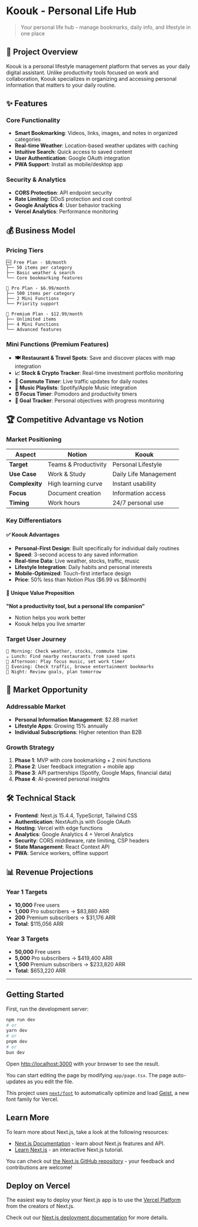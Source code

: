 # Koouk - Personal Life Hub

> Your personal life hub - manage bookmarks, daily info, and lifestyle in one place

## 🎯 Project Overview

Koouk is a personal lifestyle management platform that serves as your daily digital assistant. Unlike productivity tools focused on work and collaboration, Koouk specializes in organizing and accessing personal information that matters to your daily routine.

## ✨ Features

### Core Functionality
- **Smart Bookmarking**: Videos, links, images, and notes in organized categories
- **Real-time Weather**: Location-based weather updates with caching
- **Intuitive Search**: Quick access to saved content
- **User Authentication**: Google OAuth integration
- **PWA Support**: Install as mobile/desktop app

### Security & Analytics
- **CORS Protection**: API endpoint security
- **Rate Limiting**: DDoS protection and cost control
- **Google Analytics 4**: User behavior tracking
- **Vercel Analytics**: Performance monitoring

## 💰 Business Model

### Pricing Tiers
```
🆓 Free Plan - $0/month
├── 50 items per category
├── Basic weather & search
└── Core bookmarking features

💎 Pro Plan - $6.99/month  
├── 500 items per category
├── 2 Mini Functions
└── Priority support

🚀 Premium Plan - $12.99/month
├── Unlimited items
├── 4 Mini Functions
└── Advanced features
```

### Mini Functions (Premium Features)
- **🍽️ Restaurant & Travel Spots**: Save and discover places with map integration
- **📈 Stock & Crypto Tracker**: Real-time investment portfolio monitoring
- **🚗 Commute Timer**: Live traffic updates for daily routes
- **🎵 Music Playlists**: Spotify/Apple Music integration
- **⏰ Focus Timer**: Pomodoro and productivity timers
- **🎯 Goal Tracker**: Personal objectives with progress monitoring

## 🏆 Competitive Advantage vs Notion

### Market Positioning
| Aspect | Notion | Koouk |
|--------|--------|-------|
| **Target** | Teams & Productivity | Personal Lifestyle |
| **Use Case** | Work & Study | Daily Life Management |
| **Complexity** | High learning curve | Instant usability |
| **Focus** | Document creation | Information access |
| **Timing** | Work hours | 24/7 personal use |

### Key Differentiators

#### ✅ Koouk Advantages
- **Personal-First Design**: Built specifically for individual daily routines
- **Speed**: 3-second access to any saved information
- **Real-time Data**: Live weather, stocks, traffic, music
- **Lifestyle Integration**: Daily habits and personal interests
- **Mobile-Optimized**: Touch-first interface design
- **Price**: 50% less than Notion Plus ($6.99 vs $8/month)

#### 🎯 Unique Value Proposition
**"Not a productivity tool, but a personal life companion"**
- Notion helps you work better
- Koouk helps you live smarter

### Target User Journey
```
🌅 Morning: Check weather, stocks, commute time
☕ Lunch: Find nearby restaurants from saved spots  
🎵 Afternoon: Play focus music, set work timer
🚗 Evening: Check traffic, browse entertainment bookmarks
🌙 Night: Review goals, plan tomorrow
```

## 🚀 Market Opportunity

### Addressable Market
- **Personal Information Management**: $2.8B market
- **Lifestyle Apps**: Growing 15% annually
- **Individual Subscriptions**: Higher retention than B2B

### Growth Strategy
1. **Phase 1**: MVP with core bookmarking + 2 mini functions
2. **Phase 2**: User feedback integration + mobile app
3. **Phase 3**: API partnerships (Spotify, Google Maps, financial data)
4. **Phase 4**: AI-powered personal insights

## 🛠️ Technical Stack

- **Frontend**: Next.js 15.4.4, TypeScript, Tailwind CSS
- **Authentication**: NextAuth.js with Google OAuth
- **Hosting**: Vercel with edge functions
- **Analytics**: Google Analytics 4 + Vercel Analytics
- **Security**: CORS middleware, rate limiting, CSP headers
- **State Management**: React Context API
- **PWA**: Service workers, offline support

## 📊 Revenue Projections

### Year 1 Targets
- **10,000** Free users
- **1,000** Pro subscribers → $83,880 ARR
- **200** Premium subscribers → $31,176 ARR
- **Total**: $115,056 ARR

### Year 3 Targets  
- **50,000** Free users
- **5,000** Pro subscribers → $419,400 ARR
- **1,500** Premium subscribers → $233,820 ARR
- **Total**: $653,220 ARR

---

## Getting Started

First, run the development server:

```bash
npm run dev
# or
yarn dev
# or
pnpm dev
# or
bun dev
```

Open [http://localhost:3000](http://localhost:3000) with your browser to see the result.

You can start editing the page by modifying `app/page.tsx`. The page auto-updates as you edit the file.

This project uses [`next/font`](https://nextjs.org/docs/app/building-your-application/optimizing/fonts) to automatically optimize and load [Geist](https://vercel.com/font), a new font family for Vercel.

## Learn More

To learn more about Next.js, take a look at the following resources:

- [Next.js Documentation](https://nextjs.org/docs) - learn about Next.js features and API.
- [Learn Next.js](https://nextjs.org/learn) - an interactive Next.js tutorial.

You can check out [the Next.js GitHub repository](https://github.com/vercel/next.js) - your feedback and contributions are welcome!

## Deploy on Vercel

The easiest way to deploy your Next.js app is to use the [Vercel Platform](https://vercel.com/new?utm_medium=default-template&filter=next.js&utm_source=create-next-app&utm_campaign=create-next-app-readme) from the creators of Next.js.

Check out our [Next.js deployment documentation](https://nextjs.org/docs/app/building-your-application/deploying) for more details.